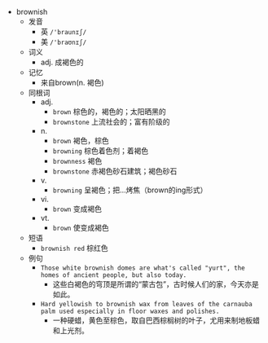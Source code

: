 - brownish
  - 发音
    - 英 `/'braunɪʃ/`
    - 美 `/'braʊnɪʃ/`
  - 词义
    - adj. 成褐色的
  - 记忆
    - 来自brown(n. 褐色)
  - 同根词
    - adj.
      - `brown` 棕色的，褐色的；太阳晒黑的
      - `brownstone` 上流社会的；富有阶级的
    - n.
      - `brown` 褐色，棕色
      - `browning` 棕色着色剂；着褐色
      - `brownness` 褐色
      - `brownstone` 赤褐色砂石建筑；褐色砂石
    - v.
      - `browning` 呈褐色；把…烤焦（brown的ing形式）
    - vi.
      - `brown` 变成褐色
    - vt.
      - `brown` 使变成褐色
  - 短语
    - `brownish red` 棕红色 
  - 例句
    - `Those white brownish domes are what's called "yurt", the homes of ancient people, but also today.`
      - 这些白褐色的穹顶是所谓的“蒙古包”，古时候人们的家，今天亦是如此。
    - `Hard yellowish to brownish wax from leaves of the carnauba palm used especially in floor waxes and polishes.`
      - 一种硬蜡，黄色至棕色，取自巴西棕榈树的叶子，尤用来制地板蜡和上光剂。

